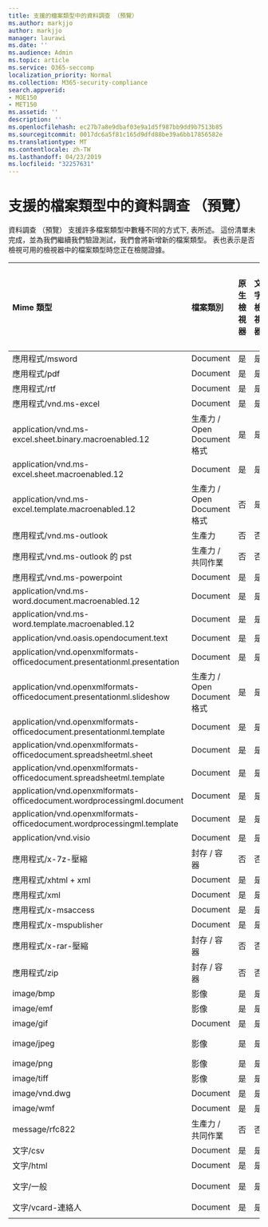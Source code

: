 ```yaml
---
title: 支援的檔案類型中的資料調查 （預覽）
ms.author: markjjo
author: markjjo
manager: laurawi
ms.date: ''
ms.audience: Admin
ms.topic: article
ms.service: O365-seccomp
localization_priority: Normal
ms.collection: M365-security-compliance
search.appverid:
- MOE150
- MET150
ms.assetid: ''
description: ''
ms.openlocfilehash: ec27b7a8e9dbaf03e9a1d5f987bb9dd9b7513b85
ms.sourcegitcommit: 0017dc6a5f81c165d9dfd88be39a6bb17856582e
ms.translationtype: MT
ms.contentlocale: zh-TW
ms.lasthandoff: 04/23/2019
ms.locfileid: "32257631"
---
```

# <a name="supported-file-types-in-data-investigations-preview"></a>支援的檔案類型中的資料調查 （預覽）

資料調查 （預覽） 支援許多檔案類型中數種不同的方式下, 表所述。 這份清單未完成，並為我們繼續我們驗證測試，我們會將新增新的檔案類型。 表也表示是否檢視可用的檢視器中的檔案類型時您正在檢閱證據。

| Mime 類型 | 檔案類別 | 原生檢視器 | 文字檢視器 | 加上註解檢視器 | 容器擷取 | Extensions |
| :- | :- | :- | :- | :- | :- | :- |
| 應用程式/msword | Document | 是 | 是 | 是 | 否 | .doc;.dat |
| 應用程式/pdf | Document | 是 | 是 | 是 | 否 | .pdf |
| 應用程式/rtf | Document | 是 | 是 | 是 | 否 | .rtf;。doc |
| 應用程式/vnd.ms-excel | Document | 是 | 是 | 是 | 否 | .xls;.dat |
| application/vnd.ms-excel.sheet.binary.macroenabled.12 | 生產力 / Open Document 格式 | 是 | 是 | 否 | 否 | .xlsb |
| application/vnd.ms-excel.sheet.macroenabled.12 | Document | 是 | 是 | 是 | 否 | .xlsm |
| application/vnd.ms-excel.template.macroenabled.12 | 生產力 / Open Document 格式 | 否 | 是 | 否 | 否 | .xltm |
| 應用程式/vnd.ms-outlook | 生產力 | 否 | 否 | 否 | 否 | .msg |
| 應用程式/vnd.ms-outlook 的 pst | 生產力 / 共同作業 | 否 | 否 | 否 | 是 | .pst |
| 應用程式/vnd.ms-powerpoint | Document | 是 | 是 | 是 | 否 | .ppt，.pps;。pot |
| application/vnd.ms-word.document.macroenabled.12 | Document | 是 | 是 | 是 | 否 | .docm |
| application/vnd.ms-word.template.macroenabled.12 | Document | 是 | 是 | 是 | 否 | .dotm |
| application/vnd.oasis.opendocument.text | Document | 是 | 是 | 是 | 否 | .odt;  |
| application/vnd.openxmlformats-officedocument.presentationml.presentation | Document | 是 | 是 | 是 | 否 | .pptx |
| application/vnd.openxmlformats-officedocument.presentationml.slideshow | 生產力 / Open Document 格式 | 是 | 是 | 是 | 否 | .ppsx |
| application/vnd.openxmlformats-officedocument.presentationml.template | Document | 是 | 是 | 是 | 否 | .potx |
| application/vnd.openxmlformats-officedocument.spreadsheetml.sheet | Document | 是 | 是 | 是 | 否 | .xlsx |
| application/vnd.openxmlformats-officedocument.spreadsheetml.template | Document | 是 | 是 | 是 | 否 | .xltx |
| application/vnd.openxmlformats-officedocument.wordprocessingml.document | Document | 是 | 是 | 是 | 否 | .docx |
| application/vnd.openxmlformats-officedocument.wordprocessingml.template | Document | 是 | 是 | 是 | 否 | .dotx |
| application/vnd.visio | Document | 是 | 是 | 是 | 否 | .vsd |
| 應用程式/x-7z-壓縮 | 封存 / 容器 | 否 | 否 | 否 | 是 | .7z |
| 應用程式/xhtml + xml | Document | 是 | 是 | 是 | 否 | .xhtml |
| 應用程式/xml | Document | 是 | 是 | 是 | 否 | .xml |
| 應用程式/x-msaccess | Document | 是 | 是 | 是 | 否 | .mdb |
| 應用程式/x-mspublisher | Document | 是 | 是 | 是 | 否 | .pub |
| 應用程式/x-rar-壓縮 | 封存 / 容器 | 否 | 否 | 否 | 是 | .rar |
| 應用程式/zip | 封存 / 容器 | 否 | 否 | 否 | 是 | .zip |
| image/bmp | 影像 | 是 | 是 | 是 | 否 | .bmp |
| image/emf | 影像 | 是 | 是 | 是 | 否 | .emf |
| image/gif | Document | 是 | 是 | 是 | 否 | .gif |
| image/jpeg | 影像 | 是 | 是 | 是 | 否 | .jpg、.jpeg、.dat;。jpgt |
| image/png | 影像 | 是 | 是 | 是 | 否 | .png |
| image/tiff | 影像 | 是 | 是 | 是 | 否 | .tif |
| image/vnd.dwg | Document | 是 | 是 | 是 | 否 | .dwg;。dxf; |
| image/wmf | Document | 是 | 是 | 是 | 否 | .wmf |
| message/rfc822 | 生產力 / 共同作業 | 否 | 否 | 否 | 否 | .eml |
| 文字/csv | Document | 是 | 是 | 是 | 否 | .csv |
| 文字/html | Document | 是 | 是 | 是 | 否 | .html;。shtml;.htm |
| 文字/一般 | Document | 是 | 是 | 是 | 否 | .txt;.css;。詐騙、.pl、.csv、.dat |
| 文字/vcard-連絡人 | Document | 是 | 是 | 是 | 否 | .vcf |
||||||||
